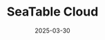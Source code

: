 ---
title: "SeaTable Cloud"
date: '2025-03-30'
draft: false
url: '/ru/cloud'

sections:
- name: hero1
  weight: 3
---